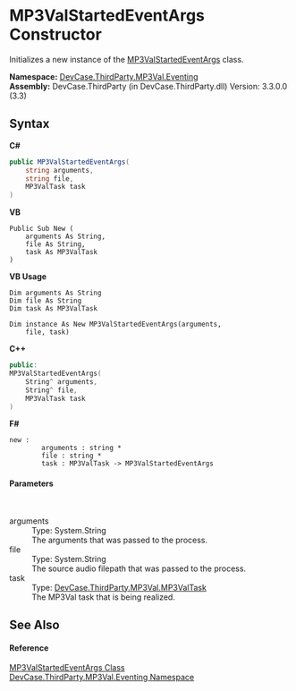 # MP3ValStartedEventArgs Constructor 
 

Initializes a new instance of the <a href="T_DevCase_ThirdParty_MP3Val_Eventing_MP3ValStartedEventArgs">MP3ValStartedEventArgs</a> class.

**Namespace:**&nbsp;<a href="N_DevCase_ThirdParty_MP3Val_Eventing">DevCase.ThirdParty.MP3Val.Eventing</a><br />**Assembly:**&nbsp;DevCase.ThirdParty (in DevCase.ThirdParty.dll) Version: 3.3.0.0 (3.3)

## Syntax

**C#**<br />
``` C#
public MP3ValStartedEventArgs(
	string arguments,
	string file,
	MP3ValTask task
)
```

**VB**<br />
``` VB
Public Sub New ( 
	arguments As String,
	file As String,
	task As MP3ValTask
)
```

**VB Usage**<br />
``` VB Usage
Dim arguments As String
Dim file As String
Dim task As MP3ValTask

Dim instance As New MP3ValStartedEventArgs(arguments, 
	file, task)
```

**C++**<br />
``` C++
public:
MP3ValStartedEventArgs(
	String^ arguments, 
	String^ file, 
	MP3ValTask task
)
```

**F#**<br />
``` F#
new : 
        arguments : string * 
        file : string * 
        task : MP3ValTask -> MP3ValStartedEventArgs
```


#### Parameters
&nbsp;<dl><dt>arguments</dt><dd>Type: System.String<br />The arguments that was passed to the process.</dd><dt>file</dt><dd>Type: System.String<br />The source audio filepath that was passed to the process.</dd><dt>task</dt><dd>Type: <a href="T_DevCase_ThirdParty_MP3Val_MP3ValTask">DevCase.ThirdParty.MP3Val.MP3ValTask</a><br />The MP3Val task that is being realized.</dd></dl>

## See Also


#### Reference
<a href="T_DevCase_ThirdParty_MP3Val_Eventing_MP3ValStartedEventArgs">MP3ValStartedEventArgs Class</a><br /><a href="N_DevCase_ThirdParty_MP3Val_Eventing">DevCase.ThirdParty.MP3Val.Eventing Namespace</a><br />